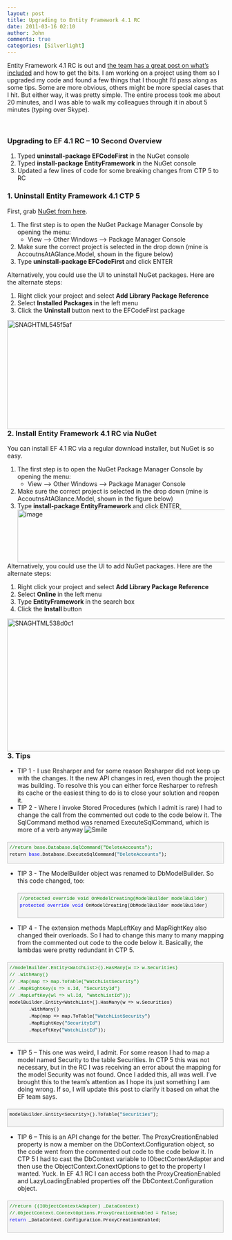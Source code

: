 ```yaml
---
layout: post
title: Upgrading to Entity Framework 4.1 RC
date: 2011-03-16 02:10
author: John
comments: true
categories: [Silverlight]
---
```

<p>Entity Framework 4.1 RC is out and <a href="http://blogs.msdn.com/b/adonet/archive/2011/03/15/ef-4-1-release-candidate-available.aspx">the team has a great post on what’s included</a> and how to get the bits. I am working on a project using them so I upgraded my code and found a few things that I thought I’d pass along as some tips. Some are more obvious, others might be more special cases that I hit. But either way, it was pretty simple. The entire process took me about 20 minutes, and I was able to walk my colleagues through it in about 5 minutes (typing over Skype).</p> <p>&nbsp;</p> <h3>Upgrading to EF 4.1 RC – 10 Second Overview</h3> <ol> <li>Typed <strong>uninstall-package EFCodeFirst </strong>in the NuGet console  <li>Typed <strong>install-package EntityFramework </strong>in the NuGet console  <li>Updated a few lines of code for some breaking changes from CTP 5 to RC </li></ol> <h3>1. Uninstall Entity Framework 4.1 CTP 5</h3> <p>First, grab <a href="http://visualstudiogallery.msdn.microsoft.com/27077b70-9dad-4c64-adcf-c7cf6bc9970c/">NuGet from here</a>. </p> <ol> <li>The first step is to open the NuGet Package Manager Console by opening the menu:  <ul> <li>View –&gt; Other Windows –&gt; Package Manager Console </li></ul> <li>Make sure the correct project is selected in the drop down (mine is AccoutnsAtAGlance.Model, shown in the figure below)  <li>Type <strong>uninstall-package EFCodeFirst </strong>and click ENTER<a> </a></li></ol> <p>Alternatively, you could use the UI to uninstall NuGet packages. Here are the alternate steps:</p> <ol> <li>Right click your project and select <strong>Add Library Package Reference </strong> <li>Select <strong>Installed Packages </strong>in the left menu  <li>Click the <strong>Uninstall </strong>button next to the EFCodeFirst package </li></ol> <p><a href="http://images.johnpapa.net/wp-content/uploads/files/media/image/Windows-Live-Writer/94cfa2bb161e_13580/SNAGHTML545f5af.png"><img style="background-image: none; border-right-width: 0px; padding-left: 0px; padding-right: 0px; display: inline; float: left; border-top-width: 0px; border-bottom-width: 0px; border-left-width: 0px; padding-top: 0px" title="SNAGHTML545f5af" border="0" alt="SNAGHTML545f5af" align="left" src="http://images.johnpapa.net/wp-content/uploads/files/media/image/Windows-Live-Writer/94cfa2bb161e_13580/SNAGHTML545f5af_thumb.png" width="576" height="252"></a></p> <h3>2. Install Entity Framework 4.1 RC via NuGet</h3> <p>You can install EF 4.1 RC via a regular download installer, but NuGet is so easy. </p> <ol> <li>The first step is to open the NuGet Package Manager Console by opening the menu:  <ul> <li>View –&gt; Other Windows –&gt; Package Manager Console&nbsp; </li></ul> <li>Make sure the correct project is selected in the drop down (mine is AccoutnsAtAGlance.Model, shown in the figure below)  <li>Type <strong>install-package EntityFramework </strong>and click ENTER<a href="http://images.johnpapa.net/wp-content/uploads/files/media/image/Windows-Live-Writer/94cfa2bb161e_13580/image_2.png">&nbsp;<img style="background-image: none; border-right-width: 0px; padding-left: 0px; padding-right: 0px; display: inline; float: left; border-top-width: 0px; border-bottom-width: 0px; border-left-width: 0px; padding-top: 0px" title="image" border="0" alt="image" align="left" src="http://images.johnpapa.net/wp-content/uploads/files/media/image/Windows-Live-Writer/94cfa2bb161e_13580/image_thumb.png" width="528" height="122"></a> </li></ol> <p>Alternatively, you could use the UI to add NuGet packages. Here are the alternate steps:</p> <ol> <li>Right click your project and select <strong>Add Library Package Reference </strong> <li>Select <strong>Online </strong>in the left menu  <li>Type <strong>EntityFramework</strong> in the search box  <li>Click the <strong>Install </strong>button </li></ol> <p><a href="http://images.johnpapa.net/wp-content/uploads/files/media/image/Windows-Live-Writer/94cfa2bb161e_13580/SNAGHTML538d0c1.png"><img style="background-image: none; border-right-width: 0px; padding-left: 0px; padding-right: 0px; display: inline; float: left; border-top-width: 0px; border-bottom-width: 0px; border-left-width: 0px; padding-top: 0px" title="SNAGHTML538d0c1" border="0" alt="SNAGHTML538d0c1" align="left" src="http://images.johnpapa.net/wp-content/uploads/files/media/image/Windows-Live-Writer/94cfa2bb161e_13580/SNAGHTML538d0c1_thumb.png" width="595" height="307"></a></p> <h3>3. Tips</h3> <ul> <li>TIP 1 - I use Resharper and for some reason Resharper did not keep up with the changes. It the new API changes in red, even though the project was building. To resolve this you can either force Resharper to refresh its cache or the easiest thing to do is to close your solution and reopen it.  <li>TIP 2 - Where I invoke Stored Procedures (which I admit is rare) I had to change the call from the commented out code to the code below it. The SqlCommand method was renamed ExecuteSqlCommand, which is more of a verb anyway <img style="border-bottom-style: none; border-left-style: none; border-top-style: none; border-right-style: none" class="wlEmoticon wlEmoticon-smile" alt="Smile" src="http://images.johnpapa.net/wp-content/uploads/files/media/image/Windows-Live-Writer/94cfa2bb161e_13580/wlEmoticon-smile_2.png"> </li></ul> <div style="border-bottom: silver 1px solid; text-align: left; border-left: silver 1px solid; padding-bottom: 4px; line-height: 12pt; background-color: #f4f4f4; margin: 20px 0px 10px; padding-left: 4px; width: 97.55%; padding-right: 4px; font-family: 'Courier New', courier, monospace; direction: ltr; height: 40px; max-height: 200px; font-size: 8pt; overflow: auto; border-top: silver 1px solid; cursor: text; border-right: silver 1px solid; padding-top: 4px" id="codeSnippetWrapper"><pre style="border-bottom-style: none; text-align: left; padding-bottom: 0px; line-height: 12pt; background-color: #f4f4f4; margin: 0em; border-left-style: none; padding-left: 0px; width: 100%; padding-right: 0px; font-family: 'Courier New', courier, monospace; direction: ltr; border-top-style: none; color: black; border-right-style: none; font-size: 8pt; overflow: visible; padding-top: 0px" id="codeSnippet"><span style="color: #008000">//return base.Database.SqlCommand("DeleteAccounts");     </span><br>return <span style="color: #0000ff">base</span>.Database.ExecuteSqlCommand(<span style="color: #006080">"DeleteAccounts"</span>);</pre><br></div>
<ul>
<li>TIP 3 - The ModelBuilder object was renamed to DbModelBuilder. So this code changed, too:
<div style="border-bottom: silver 1px solid; text-align: left; border-left: silver 1px solid; padding-bottom: 4px; line-height: 12pt; background-color: #f4f4f4; margin: 20px 0px 10px; padding-left: 4px; width: 97.5%; padding-right: 4px; font-family: 'Courier New', courier, monospace; direction: ltr; max-height: 200px; font-size: 8pt; overflow: auto; border-top: silver 1px solid; cursor: text; border-right: silver 1px solid; padding-top: 4px" id="codeSnippetWrapper"><pre style="border-bottom-style: none; text-align: left; padding-bottom: 0px; line-height: 12pt; background-color: #f4f4f4; margin: 0em; border-left-style: none; padding-left: 0px; width: 100%; padding-right: 0px; font-family: 'Courier New', courier, monospace; direction: ltr; border-top-style: none; color: black; border-right-style: none; font-size: 8pt; overflow: visible; padding-top: 0px" id="codeSnippet"><span style="color: #008000">//protected override void OnModelCreating(ModelBuilder modelBuilder)</span><br><span style="color: #0000ff">protected</span> <span style="color: #0000ff">override</span> <span style="color: #0000ff">void</span> OnModelCreating(DbModelBuilder modelBuilder)</pre><br></div></li></ul>
<ul>
<li>TIP 4 - The extension methods MapLeftKey and MapRightKey also changed their overloads. So I had to change this many to many mapping from the commented out code to the code below it. Basically, the lambdas were pretty redundant in CTP 5. </li></ul>
<div style="border-bottom: silver 1px solid; text-align: left; border-left: silver 1px solid; padding-bottom: 4px; line-height: 12pt; background-color: #f4f4f4; margin: 20px 0px 10px; padding-left: 4px; width: 97.5%; padding-right: 4px; font-family: 'Courier New', courier, monospace; direction: ltr; max-height: 200px; font-size: 8pt; overflow: auto; border-top: silver 1px solid; cursor: text; border-right: silver 1px solid; padding-top: 4px" id="codeSnippetWrapper"><pre style="border-bottom-style: none; text-align: left; padding-bottom: 0px; line-height: 12pt; background-color: #f4f4f4; margin: 0em; border-left-style: none; padding-left: 0px; width: 100%; padding-right: 0px; font-family: 'Courier New', courier, monospace; direction: ltr; border-top-style: none; color: black; border-right-style: none; font-size: 8pt; overflow: visible; padding-top: 0px" id="codeSnippet"><span style="color: #008000">//modelBuilder.Entity&lt;WatchList&gt;().HasMany(w =&gt; w.Securities)    </span><br><span style="color: #008000">// .WithMany()     </span><br><span style="color: #008000">// .Map(map =&gt; map.ToTable("WatchListSecurity")     </span><br><span style="color: #008000">// .MapRightKey(s =&gt; s.Id, "SecurityId")     </span><br><span style="color: #008000">// .MapLeftKey(wl =&gt; wl.Id, "WatchListId")); </span><br>modelBuilder.Entity&lt;WatchList&gt;().HasMany(w =&gt; w.Securities)<br>       .WithMany()<br>       .Map(map =&gt; map.ToTable(<span style="color: #006080">"WatchListSecurity"</span>)<br>       .MapRightKey(<span style="color: #006080">"SecurityId"</span>)<br>       .MapLeftKey(<span style="color: #006080">"WatchListId"</span>));</pre><br></div>
<ul>
<li>TIP 5 – This one was weird, I admit. For some reason I had to map a model named Security to the table Securities. In CTP 5 this was not necessary, but in the RC I was receiving an error about the mapping for the model Security was not found. Once I added this, all was well. I’ve brought this to the team’s attention as I hope its just something I am doing wrong. If so, I will update this post to clarify it based on what the EF team says. </li></ul>
<div style="border-bottom: silver 1px solid; text-align: left; border-left: silver 1px solid; padding-bottom: 4px; line-height: 12pt; background-color: #f4f4f4; margin: 20px 0px 10px; padding-left: 4px; width: 97.5%; padding-right: 4px; font-family: 'Courier New', courier, monospace; direction: ltr; max-height: 200px; font-size: 8pt; overflow: auto; border-top: silver 1px solid; cursor: text; border-right: silver 1px solid; padding-top: 4px" id="codeSnippetWrapper"><pre style="border-bottom-style: none; text-align: left; padding-bottom: 0px; line-height: 12pt; background-color: #f4f4f4; margin: 0em; border-left-style: none; padding-left: 0px; width: 100%; padding-right: 0px; font-family: 'Courier New', courier, monospace; direction: ltr; border-top-style: none; color: black; border-right-style: none; font-size: 8pt; overflow: visible; padding-top: 0px" id="codeSnippet">modelBuilder.Entity&lt;Security&gt;().ToTable(<span style="color: #006080">"Securities"</span>);</pre><br></div>
<ul>
<li>TIP 6 – This is an API change for the better. The ProxyCreationEnabled property is now a member on the DbContext.Configuration object, so the code went from the commented out code to the code below it. In CTP 5 I had to cast the DbContext variable to IObectContextAdapter and then use the ObjectContext.ConextOptions to get to the property I wanted. Yuck. In EF 4.1 RC I can access both the ProxyCreationEnabled and LazyLoadingEnabled properties off the DbContext.Configuration object. </li></ul>
<div style="border-bottom: silver 1px solid; text-align: left; border-left: silver 1px solid; padding-bottom: 4px; line-height: 12pt; background-color: #f4f4f4; margin: 20px 0px 10px; padding-left: 4px; width: 97.5%; padding-right: 4px; font-family: 'Courier New', courier, monospace; direction: ltr; max-height: 200px; font-size: 8pt; overflow: auto; border-top: silver 1px solid; cursor: text; border-right: silver 1px solid; padding-top: 4px" id="codeSnippetWrapper"><pre style="border-bottom-style: none; text-align: left; padding-bottom: 0px; line-height: 12pt; background-color: #f4f4f4; margin: 0em; border-left-style: none; padding-left: 0px; width: 100%; padding-right: 0px; font-family: 'Courier New', courier, monospace; direction: ltr; border-top-style: none; color: black; border-right-style: none; font-size: 8pt; overflow: visible; padding-top: 0px" id="codeSnippet"><span style="color: #008000">//return ((IObjectContextAdapter) _DataContext)</span><br><span style="color: #008000">//.ObjectContext.ContextOptions.ProxyCreationEnabled = false; </span><br><span style="color: #0000ff">return</span> _DataContext.Configuration.ProxyCreationEnabled;</pre><br></div>

